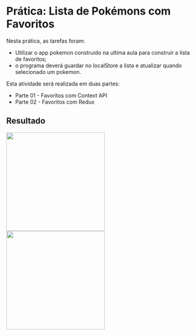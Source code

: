 # Prática: Lista de Pokémons com Favoritos

Nesta prática, as tarefas foram:

- Utilizar o app pokemon construido na ultima aula para construir a lista de favoritos;
- o programa deverá guardar no localStore a lista e atualizar quando selecionado um pokemon.

Esta atividade será realizada em duas partes:
* Parte 01 - Favoritos com Context API
* Parte 02 - Favoritos com Redux 

## Resultado

<img height="260em" src="https://github.com/GiovaniDamian/front-end-awari/assets/60575219/3cb68c12-236a-438e-a257-6d5bb0e88a0e"/>

<img height="260em" src="https://github.com/GiovaniDamian/front-end-awari/assets/60575219/74a42100-b9a4-4784-9e57-3ceb6eabbb7d"/>
